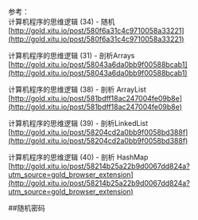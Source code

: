 参考：   
计算机程序的思维逻辑 (34) - 随机   
[http://gold.xitu.io/post/580f6a31c4c9710058a33221](http://gold.xitu.io/post/580f6a31c4c9710058a33221)

计算机程序的思维逻辑 (31) - 剖析Arrays     
[http://gold.xitu.io/post/58043a6da0bb9f00588bcab1](http://gold.xitu.io/post/58043a6da0bb9f00588bcab1)

计算机程序的思维逻辑 (38) - 剖析 ArrayList
[http://gold.xitu.io/post/581bdff18ac247004fe09b8e](http://gold.xitu.io/post/581bdff18ac247004fe09b8e)

计算机程序的思维逻辑 (39) - 剖析LinkedList   
[http://gold.xitu.io/post/58204cd2a0bb9f0058bd388f](http://gold.xitu.io/post/58204cd2a0bb9f0058bd388f)

计算机程序的思维逻辑 (40) - 剖析 HashMap   
[http://gold.xitu.io/post/58214b25a22b9d0067dd824a?utm_source=gold_browser_extension](http://gold.xitu.io/post/58214b25a22b9d0067dd824a?utm_source=gold_browser_extension)

##随机密码